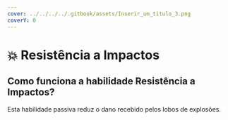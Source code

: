 ```yaml
---
cover: ../../../../.gitbook/assets/Inserir_um_titulo_3.png
coverY: 0
---
```


# 💥 Resistência a Impactos

## Como funciona a habilidade Resistência a Impactos?

Esta habilidade passiva reduz o dano recebido pelos lobos de explosões.
